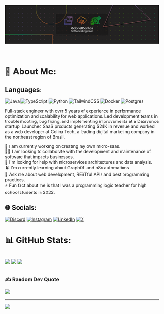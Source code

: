 <img style="margin-bottom:2rem" src='./images/banner.png'/>

# 💫 About Me:

## Languages:
![Java](https://img.shields.io/badge/java-%23ED8B00.svg?style=for-the-badge&logo=openjdk&logoColor=white) ![TypeScript](https://img.shields.io/badge/typescript-%23007ACC.svg?style=for-the-badge&logo=typescript&logoColor=white) ![Python](https://img.shields.io/badge/python-3670A0?style=for-the-badge&logo=python&logoColor=ffdd54) ![TailwindCSS](https://img.shields.io/badge/tailwindcss-%2338B2AC.svg?style=for-the-badge&logo=tailwind-css&logoColor=white)  ![Docker](https://img.shields.io/badge/docker-%230db7ed.svg?style=for-the-badge&logo=docker&logoColor=white) ![Postgres](https://img.shields.io/badge/postgres-%23316192.svg?style=for-the-badge&logo=postgresql&logoColor=white)

Full-stack engineer with over 5 years of experience in performance optimization and scalability for web
applications. Led development teams in troubleshooting, bug fixing, and implementing improvements at a
Datavence startup. Launched SaaS products generating $24K in revenue and worked as a web developer at
Colina Tech, a leading digital marketing company in the northeast region of Brazil.

🔭 I am currently working on creating my own micro-saas.<br>🧑‍💻 I am looking to collaborate with the development and maintenance of software that impacts businesses.<br>🤝 I'm looking for help with microservices architectures and data analysis.<br>🪴 I'm currently learning about GraphQL and n8n automations.<br>💬 Ask me about web development, RESTful APIs and best programming practices.<br>⚡ Fun fact about me is that I was a programming logic teacher for high school students in 2022.

## 🌐 Socials:

[![Discord](https://img.shields.io/badge/Discord-%237289DA.svg?logo=discord&logoColor=white)](https://discord.gg/https://discord.gg/VgwfcDPP) [![Instagram](https://img.shields.io/badge/Instagram-%23E4405F.svg?logo=Instagram&logoColor=white)](https://instagram.com/_gabrielfdantas) [![LinkedIn](https://img.shields.io/badge/LinkedIn-%230077B5.svg?logo=linkedin&logoColor=white)](https://linkedin.com/in/gabriel-felipe-dantas) [![X](https://img.shields.io/badge/X-black.svg?logo=X&logoColor=white)](https://x.com/_devgabrieldnts)

# 📊 GitHub Stats:

<div style="display:flex;align-items:center">

![](https://github-readme-stats.vercel.app/api?username=GabrielDantas-99&theme=noctis_minimus&hide_border=false&include_all_commits=false&count_private=true) ![](https://nirzak-streak-stats.vercel.app/?user=GabrielDantas-99&theme=noctis_minimus&hide_border=false) ![](https://github-readme-stats.vercel.app/api/top-langs/?username=GabrielDantas-99&theme=noctis_minimus&hide_border=false&include_all_commits=false&count_private=true&layout=compact)

</div>

### ✍️ Random Dev Quote

![](https://quotes-github-readme.vercel.app/api?type=horizontal&theme=radical)

---

[![](https://visitcount.itsvg.in/api?id=GabrielDantas-99&icon=0&color=6)](https://visitcount.itsvg.in)

<!-- Proudly created with GPRM ( https://gprm.itsvg.in ) -->
